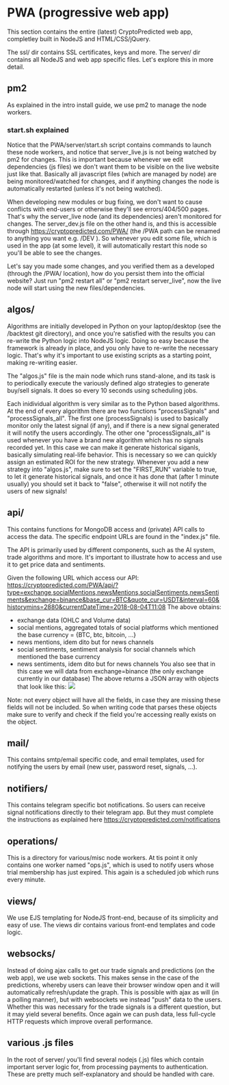# PWA (progressive web app)

This section contains the entire (latest) CryptoPredicted web app, completley built in NodeJS and HTML/CSS/jQuery.

The ssl/ dir contains SSL certificates, keys and more.
The server/ dir contains all NodeJS and web app specific files. Let's explore this in more detail.

## pm2
As explained in the intro install guide, we use pm2 to manage the node workers.

### start.sh explained
Notice that the PWA/server/start.sh script contains commands to launch these node workers, and notice that server_live.js is not being watched by pm2 for changes.
This is important because whenever we edit dependencies (js files) we don't want them to be visible on the live website just like that.
Basically all javascript files (which are managed by node) are being monitored/watched for changes, and if anything changes the node is automatically restarted (unless it's not being watched).

When developing new modules or bug fixing, we don't want to cause conflicts with end-users or otherwise they'll see errors/404/500 pages. That's why the server_live node (and its dependencies) aren't monitored for changes.
The server_dev.js file on the other hand is, and this is accessible through https://cryptopredicted.com/PWA/ (the /PWA path can be renamed to anything you want e.g. /DEV ).
So whenever you edit some file, which is used in the app (at some level), it will automatically restart this node so you'll be able to see the changes.

Let's say you made some changes, and you verified them as a developed (through the /PWA/ location), how do you persist them into the official website? Just run "pm2 restart all" or "pm2 restart server_live", now the live node will start using the new files/dependencies.

## algos/
Algorithms are initially developed in Python on your laptop/desktop (see the /backtest git directory), and once you're satisfied with the results you can re-write the Python logic into NodeJS logic. Doing so easy because the framework is already in place, and you only have to re-write the necessary logic. That's why it's important to use existing scripts as a starting point, making re-writing easier.

The "algos.js" file is the main node which runs stand-alone, and its task is to periodically execute the variously defined algo strategies to generate buy/sell signals. It does so every 10 seconds using scheduling jobs.

Each inidividual algorithm is very similar as to the Python based algorithms. At the end of every algorithm there are two functions "processSignals" and "processSignals_all". The first one (processSignals) is used to basically monitor only the latest signal (if any), and if there is a new signal generated it will notify the users accordingly. The other one "processSignals_all" is used whenever you have a brand new algorithm which has no signals recorded yet. In this case we can make it generate historical siganls, basically simulating real-life behavior. This is necessary so we can quickly assign an estimated ROI for the new strategy.
Whenever you add a new strategy into "algos.js", make sure to set the "FIRST_RUN" variable to true, to let it generate historical signals, and once it has done that (after 1 minute usually) you should set it back to "false", otherwise it will not notify the users of new signals!

## api/
This contains functions for MongoDB access and (private) API calls to access the data.
The specific endpoint URLs are found in the "index.js" file.

The API is primarily used by different components, such as the AI system, trade algorithms and more.
It's important to illustrate how to access and use it to get price data and sentiments.

Given the following URL which access our API:
https://cryptopredicted.com/PWA/api/?type=exchange,socialMentions,newsMentions,socialSentiments,newsSentiments&exchange=binance&base_cur=BTC&quote_cur=USDT&interval=60&historymins=2880&currentDateTime=2018-08-04T11:08
The above obtains:
- exchange data (OHLC and Volume data)
- social mentions, aggregated totals of social platforms which mentioned the base currency = {BTC, btc, bitcoin, ...}
- news mentions, idem dito but for news channels
- social sentiments, sentiment analysis for social channels which mentioned the base currency
- news sentiments, idem dito but for news channels
You also see that in this case we will data from exchange=binance (the only exchange currently in our database)
The above returns a JSON array with objects that look like this:
![](https://i.imgur.com/vXltBq1.png)

Note: not every object will have all the fields, in case they are missing these fields will not be included. So when writing code that parses these objects make sure to verify and check if the field you're accessing really exists on the object.

## mail/
This contains smtp/email specific code, and email templates, used for notifying the users by email (new user, password reset, signals, ...).

## notifiers/
This contains telegram specific bot notifications. So users can receive signal notifications directly to their telegram app. But they must complete the instructions as explained here https://cryptopredicted.com/notifications

## operations/
This is a directory for various/misc node workers.
At tis point it only contains one worker named "ops.js", which is used to notify users whose trial membership has just expired. This again is a scheduled job which runs every minute.

## views/
We use EJS templating for NodeJS front-end, because of its simplicity and easy of use.
The views dir contains various front-end templates and code logic.

## websocks/
Instead of doing ajax calls to get our trade signals and predictions (on the web app), we use web sockets. This makes sense in the case of the predictions, whereby users can leave their browser window open and it will automatically refresh/update the graph. This is possible with ajax as will (in a polling manner), but with websockets we instead "push" data to the users.
Whether this was necessary for the trade signals is a different question, but it may yield several benefits. Once again we can push data, less full-cycle HTTP requests which improve overall performance.

## various .js files
In the root of server/ you'll find several nodejs (.js) files which contain important server logic for, from processing payments to authentication.
These are pretty much self-explanatory and should be handled with care.



